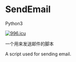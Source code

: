 # SendEmail
Python3

<a href="https://996.icu"><img src="https://img.shields.io/badge/link-996.icu-red.svg" alt="996.icu" /></a>

一个用来发送邮件的脚本

A script used for sending email.

